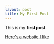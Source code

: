```yaml
---
layout: post
title: My First Post
---
```


This is my **first post**.

[Here's a website I like](https://booksirens.com/advanced-reader-copies)
